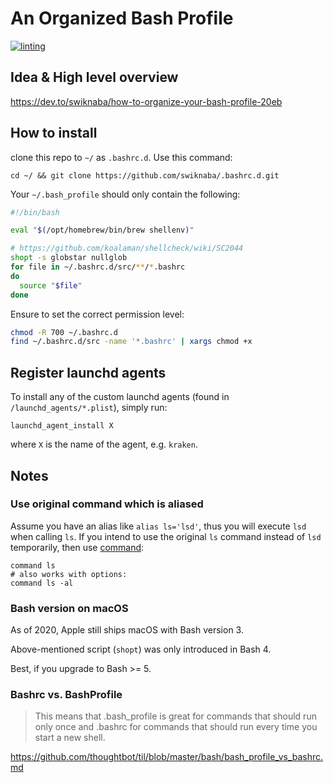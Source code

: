 # An Organized Bash Profile

[![linting](https://github.com/swiknaba/.bashrc.d/actions/workflows/linting.yml/badge.svg)](https://github.com/swiknaba/.bashrc.d/actions/workflows/linting.yml)

## Idea & High level overview
https://dev.to/swiknaba/how-to-organize-your-bash-profile-20eb

## How to install
clone this repo to `~/` as `.bashrc.d`. Use this command:

```shell
cd ~/ && git clone https://github.com/swiknaba/.bashrc.d.git
```

Your `~/.bash_profile` should only contain the following:

```bash
#!/bin/bash

eval "$(/opt/homebrew/bin/brew shellenv)"

# https://github.com/koalaman/shellcheck/wiki/SC2044
shopt -s globstar nullglob
for file in ~/.bashrc.d/src/**/*.bashrc
do
  source "$file"
done
```

Ensure to set the correct permission level:

```bash
chmod -R 700 ~/.bashrc.d
find ~/.bashrc.d/src -name '*.bashrc' | xargs chmod +x
```

## Register launchd agents
To install any of the custom launchd agents (found in `/launchd_agents/*.plist`), simply run:

```shell
launchd_agent_install X
```

where `X` is the name of the agent, e.g. `kraken`.


## Notes
### Use original command which is aliased
Assume you have an alias like `alias ls='lsd'`, thus you will execute `lsd` when calling `ls`.
If you intend to use the original `ls` command instead of `lsd` temporarily, then use [command](https://pubs.opengroup.org/onlinepubs/009604499/utilities/command.html):

```shell
command ls
# also works with options:
command ls -al
```


###  Bash version on macOS
As of 2020, Apple still ships macOS with Bash version 3.

Above-mentioned script (`shopt`) was only introduced in Bash 4.

Best, if you upgrade to Bash >= 5.


### Bashrc vs. BashProfile
> This means that .bash_profile is great for commands that should run only once and .bashrc for commands that should run every time you start a new shell.

https://github.com/thoughtbot/til/blob/master/bash/bash_profile_vs_bashrc.md
